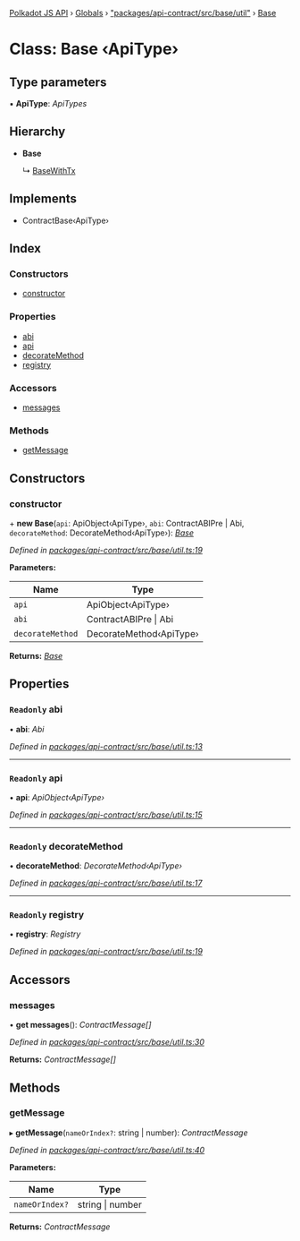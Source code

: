 [Polkadot JS API](../README.md) › [Globals](../globals.md) › ["packages/api-contract/src/base/util"](../modules/_packages_api_contract_src_base_util_.md) › [Base](_packages_api_contract_src_base_util_.base.md)

# Class: Base ‹**ApiType**›

## Type parameters

▪ **ApiType**: *ApiTypes*

## Hierarchy

* **Base**

  ↳ [BaseWithTx](_packages_api_contract_src_base_util_.basewithtx.md)

## Implements

* ContractBase‹ApiType›

## Index

### Constructors

* [constructor](_packages_api_contract_src_base_util_.base.md#constructor)

### Properties

* [abi](_packages_api_contract_src_base_util_.base.md#readonly-abi)
* [api](_packages_api_contract_src_base_util_.base.md#readonly-api)
* [decorateMethod](_packages_api_contract_src_base_util_.base.md#readonly-decoratemethod)
* [registry](_packages_api_contract_src_base_util_.base.md#readonly-registry)

### Accessors

* [messages](_packages_api_contract_src_base_util_.base.md#messages)

### Methods

* [getMessage](_packages_api_contract_src_base_util_.base.md#getmessage)

## Constructors

###  constructor

\+ **new Base**(`api`: ApiObject‹ApiType›, `abi`: ContractABIPre | Abi, `decorateMethod`: DecorateMethod‹ApiType›): *[Base](_packages_api_contract_src_base_util_.base.md)*

*Defined in [packages/api-contract/src/base/util.ts:19](https://github.com/polkadot-js/api/blob/9f4007bd4/packages/api-contract/src/base/util.ts#L19)*

**Parameters:**

Name | Type |
------ | ------ |
`api` | ApiObject‹ApiType› |
`abi` | ContractABIPre &#124; Abi |
`decorateMethod` | DecorateMethod‹ApiType› |

**Returns:** *[Base](_packages_api_contract_src_base_util_.base.md)*

## Properties

### `Readonly` abi

• **abi**: *Abi*

*Defined in [packages/api-contract/src/base/util.ts:13](https://github.com/polkadot-js/api/blob/9f4007bd4/packages/api-contract/src/base/util.ts#L13)*

___

### `Readonly` api

• **api**: *ApiObject‹ApiType›*

*Defined in [packages/api-contract/src/base/util.ts:15](https://github.com/polkadot-js/api/blob/9f4007bd4/packages/api-contract/src/base/util.ts#L15)*

___

### `Readonly` decorateMethod

• **decorateMethod**: *DecorateMethod‹ApiType›*

*Defined in [packages/api-contract/src/base/util.ts:17](https://github.com/polkadot-js/api/blob/9f4007bd4/packages/api-contract/src/base/util.ts#L17)*

___

### `Readonly` registry

• **registry**: *Registry*

*Defined in [packages/api-contract/src/base/util.ts:19](https://github.com/polkadot-js/api/blob/9f4007bd4/packages/api-contract/src/base/util.ts#L19)*

## Accessors

###  messages

• **get messages**(): *ContractMessage[]*

*Defined in [packages/api-contract/src/base/util.ts:30](https://github.com/polkadot-js/api/blob/9f4007bd4/packages/api-contract/src/base/util.ts#L30)*

**Returns:** *ContractMessage[]*

## Methods

###  getMessage

▸ **getMessage**(`nameOrIndex?`: string | number): *ContractMessage*

*Defined in [packages/api-contract/src/base/util.ts:40](https://github.com/polkadot-js/api/blob/9f4007bd4/packages/api-contract/src/base/util.ts#L40)*

**Parameters:**

Name | Type |
------ | ------ |
`nameOrIndex?` | string &#124; number |

**Returns:** *ContractMessage*
